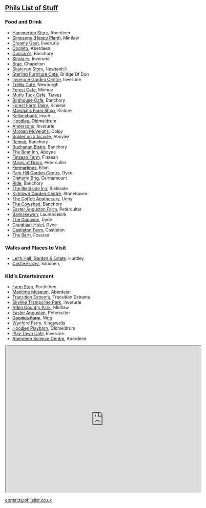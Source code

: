 ## [Phils List of Stuff](https://philslist.co.uk)

### Food and Drink

- [Hammerton Store](http://www.hammertonstore.co.uk/), Aberdeen
- [Simpsons (Happy Plant)](https://www.simpsonsgardencentre.co.uk/our-centres/aberdeenshire-garden-centre/), Mintlaw
- [Dreamy Goat](https://www.dreamygoatcoffee.com/), Inverurie
- [Cognito](http://www.cafecognito.co.uk/), Aberdeen
- [Duncan's](https://www.duncansofbanchory.co.uk/pages/coffee-shop), Banchory
- [Sinclairs](https://www.sinclairsjewellers.co.uk/cafe-bistro), Inverurie
- [Brae](https://www.brae-at-chapelton.co.uk/), Chapelton
- [Skateraw Store](https://www.facebook.com/skaterawstore/), Newtonhill
- [Sterling Furniture Cafe](https://www.sterlingfurniture.co.uk/stores/aberdeen/), Bridge Of Don
- [Inverurie Garden Centre](https://inveruriegardencentre.com/restaurant/), Inverurie
- [Trellis Cafe](https://udnyarmshotel.com/coffee/), Newburgh
- [Forest Cafe](https://www.forestcafe.co.uk/food/), Midmar
- [Murly Tuck Cafe](https://www.facebook.com/Themurlytuck/), Tarves
- [Birdhouse Cafe](https://www.birdhousecafe.co.uk/), Banchory
- [Forest Farm Dairy](https://www.forestfarmdairy.co.uk/), Kinellar
- [Marshalls Farm Shop](http://marshallsfarmshop.co.uk/), Kintore
- [Kellockbank](https://www.visitscotland.com/info/shopping/kellockbank-country-emporium-p253511), Insch
- [Hoodles](https://hoodles.co.uk/eat/), Oldmeldrum
- [Andersons](https://andersonsofinverurie.co.uk/pages/coffee-shop), Inverurie
- [Morgan McVeighs](https://morganmcveighs.com/), Colpy
- [Spider on a bicycle](https://www.spideronabicycle.com/), Aboyne
- [Remoir](https://www.raemoirgardencentre.co.uk/), Banchory
- [Buchanan Bistro](https://www.buchananfood.com/), Banchory
- [The Boat Inn](https://theboatinnaboyne.co.uk/), Aboyne
- [Finzean Farm](http://finzean.com/TeaRoom.html), Finzean
- [Mains of Drum](http://www.mainsofdrum.co.uk/the-restaurant/), Peterculter
- [~~Formartines~~](http://www.formartines.com/eat), Ellon
- [Park Hill Garden Centre](https://www.parkhillgardencentre.com/), Dyce
- [Clatterin Brig](https://www.tripadvisor.co.uk/Restaurant_Review-g1602202-d2170299-Reviews-Clatterin_Brig_Restaurant-Laurencekirk_Aberdeenshire_Scotland.html), Cairnamount
- [Ride](https://www.tripadvisor.co.uk/Restaurant_Review-g191281-d15560743-Reviews-Ride_Coffee_House-Banchory_Aberdeenshire_Scotland.html), Banchory
- [The Bieldside Inn](http://pbdevco.com/thebieldsideinnmenus.html), Bieldside
- [Kirktown Garden Centre](https://www.kirktowngardencentre.co.uk/restaurant/), Stonehaven
- [The Coffee Apothecary](https://www.thecoffeeapothecary.co.uk/), Udny
- [The Cowshed](https://www.cowshedrestaurantbanchory.co.uk/), Banchory
- [Easter Anguston Farm](https://www.vsa.org.uk/easter-anguston-farm/), Peterculter
- [Balmakewan](https://www.tripadvisor.co.uk/Restaurant_Review-g1602202-d3399312-Reviews-Balmakewan_Farm_Shop-Laurencekirk_Aberdeenshire_Scotland.html), Laurencekirk
- [The Dunavon](https://thedunavon.com/), Dyce
- [Craighaar Hotel](https://craighaarhotel.com/), Dyce
- [Castleton Farm](https://castletonfarmshop.co.uk/), Castleton
- [The Barn](https://www.thebarnfoveran.co.uk/), Foveran

### Walks and Places to Visit
- [Leith Hall, Garden & Estate](https://www.nts.org.uk/visit/places/leith-hall). Huntley
- [Castle Frazer](https://www.nts.org.uk/visit/places/castle-fraser), Sauchen, 

### Kid's Entertainment
- [Farm Stop](https://farmstop.co.uk/), Portlethen
- [Maritime Museum](https://www.aberdeencity.gov.uk/AAGM/plan-your-visit/aberdeen-maritime-museum), Aberdeen
- [Transition Extreme](https://transition-extreme.com/), Transition Extreme
- [Skyline Trampoline Park](https://www.skylinetrampoline.co.uk/), Inverurie
- [Aden Country Park](https://adencountrypark.org.uk/), Mintlaw
- [Easter Anguston](https://www.vsa.org.uk/easter-anguston-farm/), Peterculter
- [~~Doonies Farm~~](https://www.facebook.com/doonies.farm), Nigg
- [Wynford Farm](https://www.wynfordfarm.com/), Kingswells
- [Hoodles Playbarn](https://hoodles.uk/), Oldmeldrum
- [Play Town Cafe](https://www.playtowninverurie.com/cafe/), Inverurie
- [Aberdeen Science Centre](https://aberdeensciencecentre.org/), Aberdeen


<iframe src="https://www.google.com/maps/d/embed?mid=1ihh5Agq1Nfn6o-hsq7TMhC6wQGgXC8k&ehbc=2E312F" width="640" height="480"></iframe>

contact@philslist.co.uk
